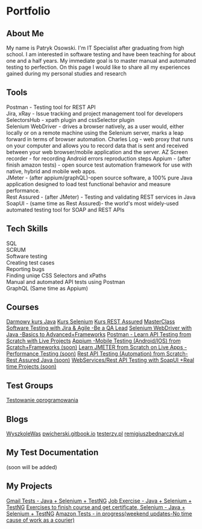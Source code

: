 # Portfolio

## About Me
My name is Patryk Osowski. I'm IT Specialist after graduating from high school. I am interested in software testing and have been teaching for about one and a half years. My immediate goal is to master manual and automated testing to perfection. On this page I would like to share all my experiences gained during my personal studies and research

## Tools
Postman - Testing tool for REST API                                                                                                                                   
Jira, xRay - Issue tracking and project management tool for developers                                                                                              
SelectorsHub - xpath plugin and cssSelector plugin                                                                                                                
Selenium WebDriver - drives a browser natively, as a user would, either locally or on a remote machine using the Selenium server, marks a leap forward in terms of browser automation.
Charles Log - web proxy that runs on your computer and allows you to record data that is sent and received between your web browser/mobile application and the server.
AZ Screen recorder - for recording Android errors reproduction steps
Appium - (after finish amazon tests) - open source test automation framework for use with native, hybrid and mobile web apps.                                           
JMeter - (after appium/graphQL)-open source software, a 100% pure Java application designed to load test functional behavior and measure performance.                   
Rest Assured - (after JMeter) - Testing and validating REST services in Java                                                                                           
SoapUI - (same time as Rest Assured)- the world's most widely-used automated testing tool for SOAP and REST APIs                                                                                                                                  


## Tech Skills
SQL                                                                                                                                                                   
SCRUM                                                                                                                                                                 
Software testing                                                                                                                                                      
Creating test cases                                                                                                                                                   
Reporting bugs                                                                                                                                                        
Finding uniqe CSS Selectors and xPaths                                                                                                                                
Manual and automated API tests using Postman                                                                                                                          
GraphQL (Same time as Appium)                                                                                                                                           

## Courses
[Darmowy kurs Java](https://javastart.pl/baza-wiedzy/darmowy-kurs-java)
[Kurs Selenium](https://javastart.pl/kurs/selenium)
[Kurs REST Assured](https://javastart.pl/kurs/rest-assured)
[MasterClass Software Testing with Jira & Agile -Be a QA Lead](https://www.udemy.com/course/learn-software-testing-in-practical-become-a-qa-expert/)
[Selenium WebDriver with Java -Basics to Advanced+Frameworks](https://www.udemy.com/course/selenium-real-time-examplesinterview-questions/)
[Postman - Learn API Testing from Scratch with Live Projects](https://www.udemy.com/course/postman-api-automation-testing-with-javascript/)
[Appium -Mobile Testing (Android/IOS) from Scratch+Frameworks (soon)](https://www.udemy.com/course/mobile-automation-using-appiumselenium-3/)
[Learn JMETER from Scratch on Live Apps -Performance Testing (soon)](https://www.udemy.com/course/learn-jmeter-from-scratch-performance-load-testing-tool/)
[Rest API Testing (Automation) from Scratch-Rest Assured Java (soon)](https://www.udemy.com/course/rest-api-automation-testing-rest-assured/)
[WebServices/Rest API Testing with SoapUI +Real time Projects (soon)](https://www.udemy.com/course/webservices-testing-with-soap-ui/)

## Test Groups
[Testowanie oprogramowania](https://www.facebook.com/groups/TestowanieOprogramowania)

## Blogs
[WyszkoleWas](https://www.wyszkolewas.com.pl/)
[pwicherski.gitbook.io](pwicherski.gitbook.io)
[testerzy.pl](testerzy.pl)
[remigiuszbednarczyk.pl](remigiuszbednarczyk.pl)

## My Test Documentation

(soon will be added)

## My Projects
[Gmail Tests - Java + Selenium + TestNG](https://github.com/Mirallee/gmail-test)
[Job Exercise - Java + Selenium + TestNG](https://github.com/Mirallee/Exercise)
[Exercises to finish course and get certificate, Selenium - Java + Selenium + TestNG](https://github.com/Mirallee/ExercisesToFinishCourse)
[Amazon Tests - in progress(weekend updates-No time cause of work as a courier)](https://github.com/Mirallee/amazon-test)


